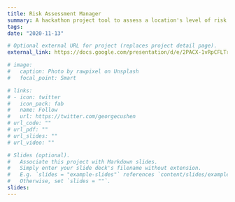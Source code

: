```yaml
---
title: Risk Assessment Manager
summary: A hackathon project tool to assess a location's level of risk
tags:
date: "2020-11-13"

# Optional external URL for project (replaces project detail page).
external_link: https://docs.google.com/presentation/d/e/2PACX-1vRpCFLTrfoCNBmVNdEUrd9cA2O5bbSiZhEk4rTw5FDRmMhWTZSG77GcvmGjo1fZT2DtovrmRPoSGTya/pub?start=false&loop=false&delayms=30000

# image:
#   caption: Photo by rawpixel on Unsplash
#   focal_point: Smart

# links:
# - icon: twitter
#   icon_pack: fab
#   name: Follow
#   url: https://twitter.com/georgecushen
# url_code: ""
# url_pdf: ""
# url_slides: ""
# url_video: ""

# Slides (optional).
#   Associate this project with Markdown slides.
#   Simply enter your slide deck's filename without extension.
#   E.g. `slides = "example-slides"` references `content/slides/example-slides.md`.
#   Otherwise, set `slides = ""`.
slides:
---
```

